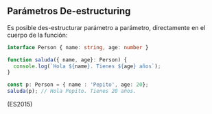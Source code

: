 ## Parámetros De-estructuring

Es posible des-estructurar parámetro a parámetro, directamente en el cuerpo de la función:

```ts
interface Person { name: string, age: number }

function saluda({ name, age}: Person) {
  console.log(`Hola ${name}. Tienes ${age} años`);
}

const p: Person = { name : 'Pepito', age: 20};
saluda(p); // Hola Pepito. Tienes 20 años.

```

(ES2015)
